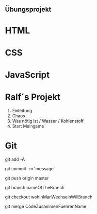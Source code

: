 ## Übungsprojekt

# HTML

# CSS

<!-- margin: 0 auto;
display: block; -->

# JavaScript

# Ralf´s Projekt

1. Einleitung
2. Chaos
3. Was nötig ist / Wasser / Kohlenstoff
4. Start Maingame

# Git

git add -A

<!-- alles adden -->

git commit -m 'message'

<!-- commiten mit Nachricht -->

git push origin master

<!-- das master branch zu github hochladen -->

git branch nameOfTheBranch

<!-- neuen Branch erstellen -->

git checkout wohinManWechselnWillBranch

<!-- Branch wechseln -->

git merge CodeZusammenFuehrenName

<!-- Zusammenführen angeben welches überschrieben werden soll-->
